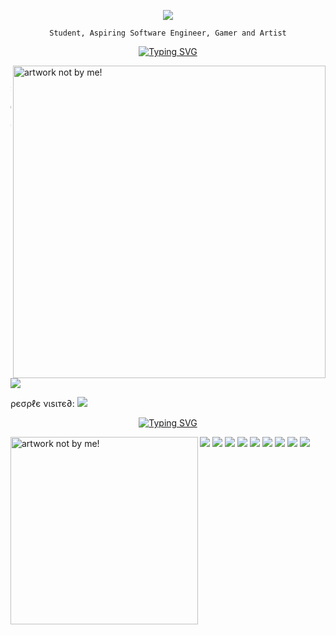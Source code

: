 <!-- Typography -->
<div align="center">
  
![](https://typograssy.deno.dev/api?text=Welcome%20To%20My%20Domain!&l0=0d1017&l1=edcee0&l2=dbc5ed&l3=d3f8fd&l4=e8e7bf&bg=0d1017&frame=0d1017&speed=100)

</div>

<!-- Center Aligned Text -->
<div align="center">
  
`Student, Aspiring Software Engineer, Gamer and Artist`

</div>

<!-- Typing | About Me -->
<div align="center">
  
[![Typing SVG](https://readme-typing-svg.demolab.com?font=Fira+Code&pause=1000&color=F7C0D7&width=435&lines=About+Me+!+%E2%99%A1+%7C+%E7%A7%81%E3%81%AB%E3%81%A4%E3%81%84%E3%81%A6)](https://git.io/typing-svg)

</div>

<!-- First Image -->
<img align="right" width="500" src="https://pbs.twimg.com/media/FN6cLUMWQAEun3f.jpg:large" alt="artwork not by me!"/>

```c++
                    ˚₊· ͟͟͞͞➳❥ About Me
--------------------------------------------------------------
Student At 🌷: Wake Tech Community College
Focus 🎧: Info Technology and Computer Programming/Development
Operating System 💻: Windows 11
Languages 💐: C++, Python, HTML & CSS/JavaScript
Currently Learning 🪴: Java
Favorite Anime ✨: Peach Girl
```

<!-- Discord Image -->
<img align="center" src="https://lanyard.kyrie25.me/api/854715248552706048?waveColor=8B8BFA&waveSpotifyColor=B48EF7&gradient=7E37F9-B48EF7-E568C4&imgStyle=square" />

<!-- Anime Counting -->
ρєσρℓє νιѕιтє∂: <img src="https://count.getloli.com/get/@3osmic?theme=rule34"/>

<!-- Typing | Experience -->
<div align="center">
  
[![Typing SVG](https://readme-typing-svg.demolab.com?font=Fira+Code&pause=1000&color=F7C0D7&width=435&lines=Experience+!+%E2%99%A1+%7C+%E7%B5%8C%E9%A8%93)](https://git.io/typing-svg)

</div>

<!-- Second Image -->
<img align="left" width="300" src="https://i.pinimg.com/564x/ad/4a/7e/ad4a7e138babedfad64e70fd21049599.jpg" alt="artwork not by me!"/>

<!-- Work Icons -->
<img src="https://img.shields.io/badge/adobe%20photoshop%20-%2331A8FF.svg?&style=for-the-badge&logo=adobe%20photoshop&logoColor=white"/>
<img src="https://img.shields.io/badge/html5%20-%23E34F26.svg?&style=for-the-badge&logo=html5&logoColor=white"/>
<img src="https://img.shields.io/badge/css3%20-%231572B6.svg?&style=for-the-badge&logo=css3&logoColor=white"/>
<img src="https://img.shields.io/badge/javascript%20-%23323330.svg?&style=for-the-badge&logo=javascript&logoColor=%23F7DF1E"/>
<img src="https://img.shields.io/badge/git%20-%23F05033.svg?&style=for-the-badge&logo=git&logoColor=white"/>
<img src="https://img.shields.io/badge/-PHP-777BB4?&style=for-the-badge&logo=PHP&logoColor=white"/>
<img src="https://img.shields.io/badge/-MySQL-4479A1?&style=for-the-badge&logo=MySQL&logoColor=white"/>
<img src="https://img.shields.io/badge/-GitHub-181717?&style=for-the-badge&logo=GitHub&logoColor=white"/>
<img src="https://img.shields.io/badge/-Amazon_AWS-232F3E?&style=for-the-badge&logo=Amazon-AWS&logoColor=white"/>

<!-- Gif -->
<!-- <img align="right" src="https://64.media.tumblr.com/f8b3e35c0ff7667a246a936b6ed5b1ed/tumblr_p89pr98cVZ1sgw7hlo1_500.gif" alt="artwork not by me!"/> -->

